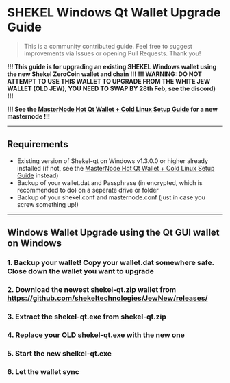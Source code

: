 # SHEKEL Windows Qt Wallet Upgrade Guide

> This is a community contributed guide. Feel free to suggest improvements via Issues or opening Pull Requests. Thank you!

**!!! This guide is for upgrading an existing SHEKEL Windows wallet using the new Shekel ZeroCoin wallet and chain !!!**
**!!! WARNING: DO NOT ATTEMPT TO USE THIS WALLET TO UPGRADE FROM THE WHITE JEW WALLET (OLD JEW), YOU NEED TO SWAP BY 28th Feb, see the discord) !!!**

**!!! See the [MasterNode Hot Qt Wallet + Cold Linux Setup Guide](guides/MasterNode_Setup_Cold_Hot_Linux.md) for a new masternode !!!**

---

## Requirements
* Existing version of Shekel-qt on Windows v1.3.0.0 or higher already installed (if not, see the [MasterNode Hot Qt Wallet + Cold Linux Setup Guide](guides/MasterNode_Setup_Cold_Hot_Linux.md) instead)
* Backup of your wallet.dat and Passphrase (in encrypted, which is recommended to do) on a seperate drive or folder
* Backup of your shekel.conf and masternode.conf (just in case you screw something up!)

---

## Windows Wallet Upgrade using the Qt GUI wallet on Windows


### 1. Backup your wallet! Copy your wallet.dat somewhere safe. Close down the wallet you want to upgrade
### 2. Download the newest shekel-qt.zip wallet from https://github.com/shekeltechnologies/JewNew/releases/
### 3. Extract the shekel-qt.exe from shekel-qt.zip
### 4. Replace your OLD shekel-qt.exe with the new one
### 5. Start the new shelkel-qt.exe
### 6. Let the wallet sync
